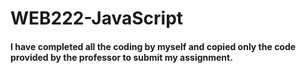 # WEB222-JavaScript

#### I have completed all the coding by myself and copied only the code provided by the professor to submit my assignment.

